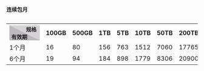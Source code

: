 
		
**连续包月**
<table >
    <caption></caption>
    <tr>
        <th style="width:80px;">
            <div style="border-top:40px #D6D3D6 solid;width:0px;height:0px; border-left:80px #BDBABD solid;position:relative;">
                <b style ="font-size:14px;font-style:normal;display:block;position:absolute;top:-40px;left:-40px;width:35px;">规格</b>
                <em style = "font-size:14px;font-style:normal;display:block;position:absolute;top:-20px;left:-75px;width:55x;">有效期</em>
            </div>
        </th>
        <th style="width:80px;">100GB</th>
        <th style="width:80px;">500GB</th>
        <th style="width:80px;">1TB</th>
        <th style="width:80px;">5TB</th>
	<th style="width:80px;">10TB</th>
	<th style="width:80px;">50TB</th>
	<th style="width:80px;">200TB</th>
	<th style="width:80px;">1PB</th>
    </tr>
    <tr>
        <td class="t1">1个月</td>
        <td>16</td>
        <td>80</td>
        <td>156</td>
        <td>763</td>
				<td>1512</td>
				<td>7060</td>
				<td>17765</td>
				<td>88825</td>
    </tr>
    <tr>
        <td class="t1">6个月</td>
       <td>19</td>
        <td>94</td>
        <td>184</td>
        <td>898</td>
				<td>1779</td>
				<td>8306</td>
				<td>20900</td>
				<td>104500</td>
    </tr>
</table>




